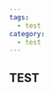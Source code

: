 ```yaml
---
tags:
  - test
category:
  - test
---
```


## TEST


<!-- <ExpandingCards/> -->

<MatterJSTest001 />